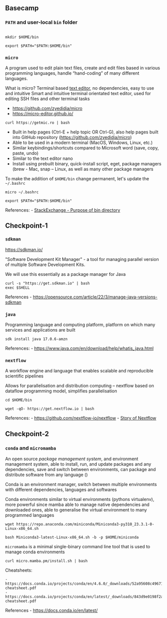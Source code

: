 ## Basecamp

### `PATH` and user-local `bin` folder

```console

mkdir $HOME/bin

export $PATH="$PATH:$HOME/bin"

```
### `micro`

A program used to edit plain text files, create and edit files based in various programming languages, handle “hand-coding” of many different languages.

What is micro? Terminal based [text editor](https://micro-editor.github.io/), no dependencies, easy to use and intuitive Smart and intuitive terminal orientated text editor, used for editing SSH files and other terminal tasks 

- https://github.com/zyedidia/micro
- https://micro-editor.github.io/

```console
curl https://getmic.ro | bash
```

- Built in help pages (Ctrl-E + help topic OR Ctrl-G), also help pages built into GitHub repository (https://github.com/zyedidia/micro)
- Able to be used in a modern terminal (MacOS, Windows, Linux, etc.)
- Similar keybindings/shortcuts compared to Microsoft word (save, copy, paste, undo)
- Similar to the text editor nano
- Install using prebuilt binary, quick-install script, eget, package managers (brew - Mac, snap – Linux, as well as many other package managers

To make the addition of `$HOME/bin` change permanent, let's update the `~/.bashrc` 

```console 
micro ~/.bashrc
```

```
export $PATH="$PATH:$HOME/bin"
```


References:
    - [StackExchange - Purpose of bin directory](https://unix.stackexchange.com/questions/237152/purpose-of-bin-directory#:~:text=Bin%20is%20an%20abbreviation%20of,aren't%20used%20to%20them)

## Checkpoint-1

### `sdkman`

https://sdkman.io/

"Software Development Kit Manager"  - a tool for managing parallel version of multiple Software Development Kits. 

We will use this essentially as a package manager for Java 

```console
curl -s "https://get.sdkman.io" | bash 
exec $SHELL
```

References
    - https://opensource.com/article/22/3/manage-java-versions-sdkman

### `java`

Programming language and computing platform, platform on which many services and applications are built 

```console 
sdk install java 17.0.6-amzn
```
References:
    - https://www.java.com/en/download/help/whatis_java.html

### `nextflow`

A workflow engine and language that enables scalable and reproducible scientific pipelines 

Allows for parallelisation and distribution computing – nextflow based on dataflow programming model, simplifies parallelisation

```
cd $HOME/bin

wget -qO- https://get.nextflow.io | bash

```
References:
    - https://github.com/nextflow-io/nextflow
    - [Story of Nextflow](https://elifesciences.org/labs/d193babe/the-story-of-nextflow-building-a-modern-pipeline-orchestrator)

## Checkpoint-2

### `conda` and `micromamba`

An open source _package management system_, and environment management system, able to install, run, and update packages and any dependencies, save and switch between environments, can package and distribute software from any language () 

Conda is an environment manager, switch between multiple environments with different dependencies, languages and softwares

Conda environments similar to virtual environments (pythons virtualenv), more powerful since mamba able to manage native dependencies and downloaded ones, able to generalise the virtual environment to many programmed languages


```console
wget https://repo.anaconda.com/miniconda/Miniconda3-py310_23.3.1-0-Linux-x86_64.sh

bash Miniconda3-latest-Linux-x86_64.sh -b -p $HOME/miniconda
```

`micromamba` is a minimal single-binary command line tool that is used to manage conda environments

```console
curl micro.mamba.pm/install.sh | bash
```

Cheatsheets: 

    - https://docs.conda.io/projects/conda/en/4.6.0/_downloads/52a95608c49671267e40c689e0bc00ca/conda-cheatsheet.pdf 
    - https://docs.conda.io/projects/conda/en/latest/_downloads/843d9e0198f2a193a3484886fa28163c/conda-cheatsheet.pdf

References
    - https://docs.conda.io/en/latest/
